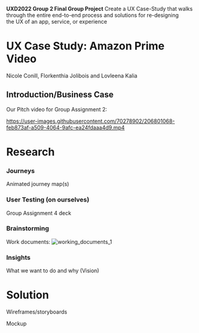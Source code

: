 **UXD2022 Group 2 Final Group Project**
Create a UX Case-Study that walks through the entire end-to-end process and solutions for re-designing      
the UX of an app, service, or experience


# UX Case Study: Amazon Prime Video
Nicole Conill, Florkenthia Jolibois and Lovleena Kalia 

## Introduction/Business Case
Our Pitch video for Group Assignment 2:


https://user-images.githubusercontent.com/70278902/206801068-feb873af-a509-4064-9afc-ea24fdaaa4d9.mp4



# Research

### Journeys
Animated journey map(s)

### User Testing (on ourselves)
Group Assignment 4 deck

### Brainstorming
Work documents:
![working_documents_1](https://user-images.githubusercontent.com/70278902/206812630-3e6433a8-3398-46b6-a795-f2db6ad18ce8.png)


### Insights
What we want to do and why (Vision)

# Solution

Wireframes/storyboards

Mockup

